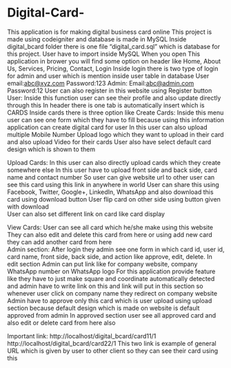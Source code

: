 # Digital-Card-

This application is for making digital business card online 
This project is made using codeigniter and database is made in MySQL 
Inside digital_bcard folder there is one file “digital_card.sql” which is database for this project. User have to import inside MySQL 
When you open This application in brower you will find some option on header like Home, About Us, Services, Pricing, Contact, Login 
Inside login there is two type of login for admin and user which is mention inside user table in database
User
email:abc@xyz.com
Password:123
Admin:
Email:abc@admin.com
Password:12
User can also register in this website using Register button
User:
Inside this function user can see their profile and also update directly through this
In header there is one tab is automatically insert which is CARDS
Inside cards there is three option like
Create Cards:
Inside this menu user can see one form which they have to fill because using this information application can create digital card for user
In this user can also upload multiple Mobile Number
Upload logo which they want to upload in their card and also upload Video for their cards
User also have select default card design which is shown to them  

Upload Cards:
In this user can also directly upload cards which they create somewhere else
In this user have to upload front side and back side, card name and contact number
So user can give website url to other user can see this card using this link in anywhere in world
User can share this using Facebook, Twitter, Google+, LinkedIn, WhatsApp and also download this card using download button
User flip card on other side using button given with download 	
User can also set different link on card like card display 


View Cards:
User can see all card which he/she make using this website
They can also edit and delete this card from here or using add new card they can add another card from here   
Admin section:
After login they admin see one form in which card id, user id, card name, front side, back side, and action like approve, edit, delete.
In edit section Admin can put link like for company website, company WhatsApp number on WhatsApp logo 
For this application provide feature like they have to just make square and coordinate automatically detected and admin have to write link on this and link will put in this section so whenever user click on company name they redirect on company website 
Admin have to approve only this card which is user upload using upload section because default design which is made on website is default approved from admin
In approved section user see all approved card and also edit or delete card from here also 

Important link:
http://localhost/digital_bcard/card11/1
http://localhost/digital_bcard/card22/1
 This two link is example of general URL which is given by user to other client so they can see their card using this 
 
